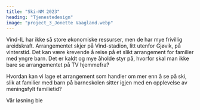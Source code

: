 ```yaml
---
title: "Ski-NM 2023"
heading: "Tjenestedesign"
image: "project_3_Jonette Vaagland.webp"
---
```


Vind-IL har ikke så store økonomiske ressurser, men de har mye frivillig areidskraft. Arrangementet skjer på Vind-stadion, litt utenfor Gjøvik, på vinterstid. Det kan være krevende å reise på et slikt arrangement for familier med yngre barn. Det er kaldt og mye åholde styr på, hvorfor skal man ikke bare se arrangementet på TV hjemmefra? 

Hvordan kan vi lage et arrangement som handler om mer enn å se på ski, slik at familier med barn på barneskolen sitter igjen med en opplevelse av meningsfylt familietid?

Vår løsning ble
